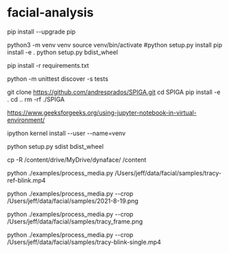 # facial-analysis

pip install --upgrade pip

python3 -m venv venv
source venv/bin/activate
#python setup.py install
pip install -e .
python setup.py bdist_wheel

pip install -r requirements.txt

python -m unittest discover -s tests

git clone https://github.com/andresprados/SPIGA.git
cd SPIGA
pip install -e .
cd ..
rm -rf ./SPIGA

https://www.geeksforgeeks.org/using-jupyter-notebook-in-virtual-environment/

ipython kernel install --user --name=venv

python setup.py sdist bdist_wheel

cp -R /content/drive/MyDrive/dynaface/ /content

python ./examples/process_media.py /Users/jeff/data/facial/samples/tracy-ref-blink.mp4

python ./examples/process_media.py --crop /Users/jeff/data/facial/samples/2021-8-19.png

python ./examples/process_media.py --crop /Users/jeff/data/facial/samples/tracy_frame.png

python ./examples/process_media.py --crop /Users/jeff/data/facial/samples/tracy-blink-single.mp4
